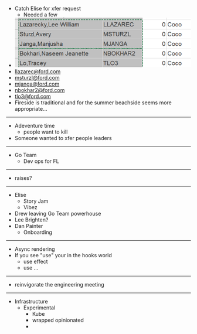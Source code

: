 - Catch Elise for xfer request
	- Needed a few
- ![image.png](../assets/image_1654008050339_0.png)
- llazarec@ford.com
- msturzl@ford.com
- mjanga@ford.com
- nbokhar2@ford.com
- tlo3@ford.com
- Fireside is traditional and for the summer beachside seems more appropriate...
- ---
- Adeventure time
	- people want to kill
- Someone wanted to xfer people leaders
- ---
- Go Team
	- Dev ops for FL
- ---
- raises?
- ---
- Elise
	- Story Jam
	- Vibez
- Drew leaving Go Team powerhouse
- Lee Brighten?
- Dan Painter
	- Onboarding
- ---
- Async rendering
- If you see "use" your in the hooks world
	- use effect
	- use ...
- ---
- reinvigorate the engineering meeting
- ---
- Infrastructure
	- Experimental
		- Kube
		- wrapped opinionated
		-